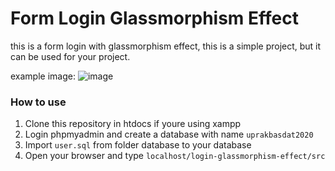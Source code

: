 # Form Login Glassmorphism Effect

this is a form login with glassmorphism effect, this is a simple project, but it can be used for your project.

example image:
![image](https://github.com/daffa09/login-glassmorphism-effect/assets/68214221/e5fa1017-c527-4487-ab9f-4e030f5ab0fc)


### How to use

1. Clone this repository in htdocs if youre using xampp
2. Login phpmyadmin and create a database with name `uprakbasdat2020`
3. Import `user.sql` from folder database to your database
4. Open your browser and type `localhost/login-glassmorphism-effect/src`
